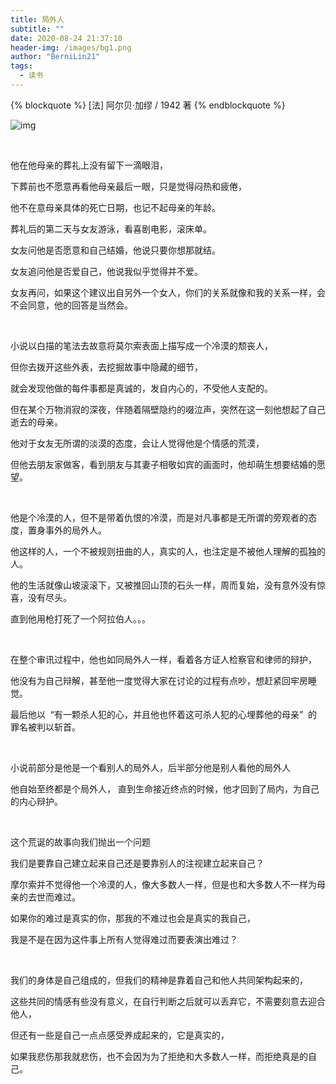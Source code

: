 ```yaml
---
title: 局外人
subtitle: ""
date: 2020-08-24 21:37:10
header-img: /images/bg1.png
author: "BerniLin21"
tags:
  - 读书
---
```


{% blockquote  %}
[法] 阿尔贝·加缪 / 1942 著
{% endblockquote %}

![img](/images/bg9.png)

<br />

<!-- more -->

他在他母亲的葬礼上没有留下一滴眼泪，

下葬前也不愿意再看他母亲最后一眼，只是觉得闷热和疲倦，

他不在意母亲具体的死亡日期，也记不起母亲的年龄。

葬礼后的第二天与女友游泳，看喜剧电影，滚床单。

女友问他是否愿意和自己结婚，他说只要你想那就结。

女友追问他是否爱自己，他说我似乎觉得并不爱。

女友再问，如果这个建议出自另外一个女人，你们的关系就像和我的关系一样，会不会同意，他的回答是当然会。

<br />

小说以白描的笔法去故意将莫尔索表面上描写成一个冷漠的颓丧人，

但你去拨开这些外表，去挖掘故事中隐藏的细节，

就会发现他做的每件事都是真诚的，发自内心的，不受他人支配的。

但在某个万物消寂的深夜，伴随着隔壁隐约的啜泣声，突然在这一刻他想起了自己逝去的母亲。

他对于女友无所谓的淡漠的态度，会让人觉得他是个情感的荒漠，

但他去朋友家做客，看到朋友与其妻子相敬如宾的画面时，他却萌生想要结婚的愿望。

<br />

他是个冷漠的人，但不是带着仇恨的冷漠，而是对凡事都是无所谓的旁观者的态度，置身事外的局外人。

他这样的人，一个不被规则扭曲的人，真实的人，也注定是不被他人理解的孤独的人。

他的生活就像山坡滚滚下，又被推回山顶的石头一样，周而复始，没有意外没有惊喜，没有尽头。

直到他用枪打死了一个阿拉伯人。。。

<br />

在整个审讯过程中，他也如同局外人一样，看着各方证人检察官和律师的辩护，

他没有为自己辩解，甚至他一度觉得大家在讨论的过程有点吵，想赶紧回牢房睡觉。

最后他以  “有一颗杀人犯的心，并且他也怀着这可杀人犯的心埋葬他的母亲”  的罪名被判以斩首。

<br />

小说前部分是他是一个看别人的局外人，后半部分他是别人看他的局外人

他自始至终都是个局外人， 直到生命接近终点的时候，他才回到了局内，为自己的内心辩护。

<br />

这个荒诞的故事向我们抛出一个问题

我们是要靠自己建立起来自己还是要靠别人的注视建立起来自己？

摩尔索并不觉得他一个冷漠的人，像大多数人一样，但是也和大多数人不一样为母亲的去世而难过。

如果你的难过是真实的你，那我的不难过也会是真实的我自己，

我是不是在因为这件事上所有人觉得难过而要表演出难过？

<br />

我们的身体是自己组成的，但我们的精神是靠着自己和他人共同架构起来的，

这些共同的情感有些没有意义，在自行判断之后就可以丢弃它，不需要刻意去迎合他人，

但还有一些是自己一点点感受养成起来的，它是真实的，

如果我悲伤那我就悲伤，也不会因为为了拒绝和大多数人一样，而拒绝真是的自己。
